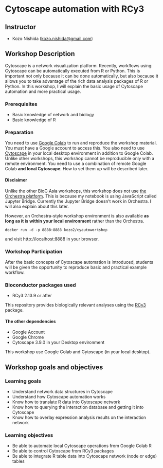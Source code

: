 # Cytoscape automation with RCy3

## Instructor

- Kozo Nishida (kozo.nishida@gmail.com)

## Workshop Description

Cytoscape is a network visualization platform.
Recently, workflows using Cytoscape can be automatically executed from R or Python.
This is important not only because it can be done automatically,
but also because it allows you to take advantage of the rich data analysis packages of R or Python.
In this workshop, I will explain the basic usage of Cytoscape automation and more practical usage.

### Prerequisites

- Basic knowledge of network and biology
- Basic knowledge of R

### Preparation

You need to use [Google Colab](https://colab.research.google.com/) to run and reproduce the workshop material.
You must have a Google account to access this.
You also need to use [Cytoscape](https://cytoscape.org/download.html) in your local desktop environment in addition to Google Colab.
Unlike other workshops, this workshop cannot be reproducible only with a remote environment.
You need to use a combination of remote Google Colab **and local Cytoscape**.
How to set them up will be described later.

#### Disclaimer
Unlike the other BioC Asia workshops, this workshop does not use [the Orchestra platform](http://app.orchestra.cancerdatasci.org/).
This is because my notebook is using JavaScript called Jupyter Bridge.
Currently the Jupyter Bridge doesn't work in Orchestra.
I will also explain about this later.

However, an Orchestra-style workshop environment is also available **as long as it is within your local environment** rather than the Orchestra.
```
docker run -d -p 8888:8888 kozo2/cyautoworkshop
```
and visit http://localhost:8888 in your browser.

### Workshop Participation

After the basic concepts of Cytoscape automation is introduced,
students will be given the opportunity to reproduce basic and practical example workflow.

### Bioconductor packages used

- RCy3 2.13.9 or after

This repository provides biologically relevant analyses using the [RCy3](https://bioconductor.org/packages/RCy3/) package.

#### The other dependencies

- Google Account
- Google Chrome
- Cytoscape 3.9.0 in your Desktop environment

This workshop use Google Colab and Cytoscape (in your local desktop).

## Workshop goals and objectives

### Learning goals
- Understand network data structures in Cytoscape
- Understand how Cytoscape automation works
- Know how to translate R data into Cytoscape network
- Know how to querying the interaction database and getting it into Cytoscape
- Know how to overlay expression analysis results on the interaction network

### Learning objectives
- Be able to automate local Cytoscape operations from Google Colab R
- Be able to control Cytoscape from RCy3 packages
- Be able to integrate R table data into Cytoscape network (node or edge) tables
